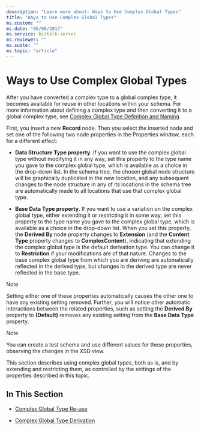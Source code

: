```yaml
---
description: "Learn more about: Ways to Use Complex Global Types"
title: "Ways to Use Complex Global Types"
ms.custom: ""
ms.date: "06/08/2017"
ms.service: biztalk-server
ms.reviewer: ""
ms.suite: ""
ms.topic: "article"
---
```

# Ways to Use Complex Global Types
After you have converted a complex type to a global complex type, it becomes available for reuse in other locations within your schema. For more information about defining a complex type and then converting it to a global complex type, see [Complex Global Type Definition and Naming](../core/complex-global-type-definition-and-naming.md).  
  
 First, you insert a new **Record** node. Then you select the inserted node and set one of the following two node properties in the Properties window, each for a different effect:  
  
-   **Data Structure Type property**. If you want to use the complex global type without modifying it in any way, set this property to the type name you gave to the complex global type, which is available as a choice in the drop-down list. In the schema tree, the chosen global node structure will be graphically duplicated in the new location, and any subsequent changes to the node structure in any of its locations in the schema tree are automatically made to all locations that use that complex global type.  
  
-   **Base Data Type property**. If you want to use a variation on the complex global type, either extending it or restricting it in some way, set this property to the type name you gave to the complex global type, which is available as a choice in the drop-down list. When you set this property, the **Derived By** node property changes to **Extension** (and the **Content Type** property changes to **ComplexContent**), indicating that extending the complex global type is the default derivation type. You can change it to **Restriction** if your modifications are of that nature. Changes to the base complex global type from which you are deriving are automatically reflected in the derived type, but changes in the derived type are never reflected in the base type.  
  
> [!NOTE]
>  Setting either one of these properties automatically causes the other one to have any existing setting removed. Further, you will notice other automatic interactions between the related properties, such as setting the **Derived By** property to **(Default)** removes any existing setting from the **Base Data Type** property.  
  
> [!NOTE]
>  You can create a test schema and use different values for these properties, observing the changes in the XSD view.  
  
 This section describes using complex global types, both as is, and by extending and restricting them, as controlled by the settings of the properties described in this topic.  
  
## In This Section  
  
-   [Complex Global Type Re-use](../core/complex-global-type-re-use.md)  
  
-   [Complex Global Type Derivation](../core/complex-global-type-derivation.md)
